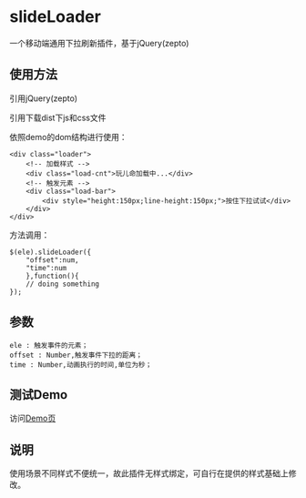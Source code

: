 # slideLoader
一个移动端通用下拉刷新插件，基于jQuery(zepto)
## 使用方法
  引用jQuery(zepto)

  引用下载dist下js和css文件
  
  依照demo的dom结构进行使用：

	<div class="loader">
		<!-- 加载样式 -->
		<div class="load-cnt">玩儿命加载中...</div> 
		<!-- 触发元素 -->
		<div class="load-bar">
			<div style="height:150px;line-height:150px;">按住下拉试试</div>
		</div>
	</div>
  方法调用：

	$(ele).slideLoader({
		"offset":num,
		"time":num
		},function(){
		// doing something
	});

## 参数
	ele : 触发事件的元素；
	offset : Number,触发事件下拉的距离；
	time : Number,动画执行的时间,单位为秒；

## 测试Demo
  访问[Demo页](https://wsdever.github.io/)

## 说明
  使用场景不同样式不便统一，故此插件无样式绑定，可自行在提供的样式基础上修改。
